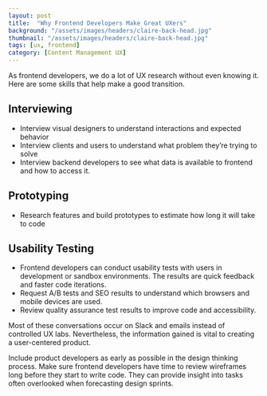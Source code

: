 ```yaml
---
layout: post
title:  "Why Frontend Developers Make Great UXers"
background: "/assets/images/headers/claire-back-head.jpg"
thumbnail: "/assets/images/headers/claire-back-head.jpg"
tags: [ux, frontend]
category: [Content Management UX]
---
```

As frontend developers, we do a lot of UX research without even knowing it. Here are some skills that help make a good transition.

## Interviewing
* Interview visual designers to understand interactions and expected behavior
* Interview clients and users to understand what problem they’re trying to solve
* Interview backend developers to see what data is available to frontend and how to access it.

## Prototyping
* Research features and build prototypes to estimate how long it will take to code

## Usability Testing
* Frontend developers can conduct usability tests with users in development or sandbox environments. The results are quick feedback and faster code iterations.
* Request A/B tests and SEO results to understand which browsers and mobile devices are used.
* Review quality assurance test results to improve code and accessibility.

Most of these conversations occur on Slack and emails instead of controlled UX labs. Nevertheless, the information gained is vital to creating a user-centered product.

Include product developers as early as possible in the design thinking process. Make sure frontend developers have time to review wireframes long before they start to write code. They can provide insight into tasks often overlooked when forecasting design sprints.
